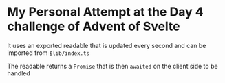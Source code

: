 # My Personal Attempt at the Day 4 challenge of Advent of Svelte

It uses an exported readable that is updated every second and can be imported from `$lib/index.ts`

The readable returns a `Promise` that is then `awaited` on the client side to be handled
